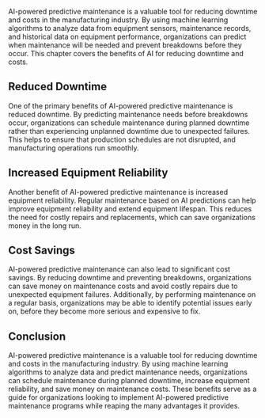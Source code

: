 
AI-powered predictive maintenance is a valuable tool for reducing downtime and costs in the manufacturing industry. By using machine learning algorithms to analyze data from equipment sensors, maintenance records, and historical data on equipment performance, organizations can predict when maintenance will be needed and prevent breakdowns before they occur. This chapter covers the benefits of AI for reducing downtime and costs.

Reduced Downtime
----------------

One of the primary benefits of AI-powered predictive maintenance is reduced downtime. By predicting maintenance needs before breakdowns occur, organizations can schedule maintenance during planned downtime rather than experiencing unplanned downtime due to unexpected failures. This helps to ensure that production schedules are not disrupted, and manufacturing operations run smoothly.

Increased Equipment Reliability
-------------------------------

Another benefit of AI-powered predictive maintenance is increased equipment reliability. Regular maintenance based on AI predictions can help improve equipment reliability and extend equipment lifespan. This reduces the need for costly repairs and replacements, which can save organizations money in the long run.

Cost Savings
------------

AI-powered predictive maintenance can also lead to significant cost savings. By reducing downtime and preventing breakdowns, organizations can save money on maintenance costs and avoid costly repairs due to unexpected equipment failures. Additionally, by performing maintenance on a regular basis, organizations may be able to identify potential issues early on, before they become more serious and expensive to fix.

Conclusion
----------

AI-powered predictive maintenance is a valuable tool for reducing downtime and costs in the manufacturing industry. By using machine learning algorithms to analyze data and predict maintenance needs, organizations can schedule maintenance during planned downtime, increase equipment reliability, and save money on maintenance costs. These benefits serve as a guide for organizations looking to implement AI-powered predictive maintenance programs while reaping the many advantages it provides.
